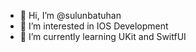 - 👋 Hi, I’m @sulunbatuhan
- 👀 I’m interested in IOS Development
- 🌱 I’m currently learning UKit and SwitfUI



<!---
sulunbatuhan/sulunbatuhan is a ✨ special ✨ repository because its `README.md` (this file) appears on your GitHub profile.
You can click the Preview link to take a look at your changes.
--->
